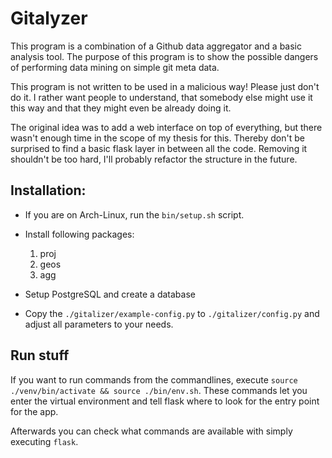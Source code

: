 # Gitalyzer

This program is a combination of a Github data aggregator and a basic analysis tool.
The purpose of this program is to show the possible dangers of performing data mining on simple git meta data.

This program is not written to be used in a malicious way! Please just don't do it.
I rather want people to understand, that somebody else might use it this way and that they might even be already doing it.

The original idea was to add a web interface on top of everything, but there wasn't enough time in the scope of my thesis for this.
Thereby don't be surprised to find a basic flask layer in between all the code.
Removing it shouldn't be too hard, I'll probably refactor the structure in the future.


## Installation:

- If you are on Arch-Linux, run the `bin/setup.sh` script.
- Install following packages:
    1. proj
    2. geos
    3. agg

- Setup PostgreSQL and create a database
- Copy the `./gitalizer/example-config.py` to `./gitalizer/config.py` and adjust all parameters to your needs.

## Run stuff

If you want to run commands from the commandlines, execute `source ./venv/bin/activate && source ./bin/env.sh`.
These commands let you enter the virtual environment and tell flask where to look for the entry point for the app.

Afterwards you can check what commands are available with simply executing `flask`.
